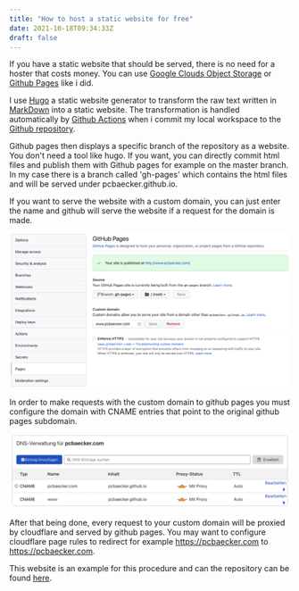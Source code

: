 ```yaml
---
title: "How to host a static website for free"
date: 2021-10-18T09:34:33Z
draft: false
---
```


If you have a static website that should be served, there is no need for a hoster that costs money. You can use [Google Clouds Object Storage](https://cloud.google.com/storage) or [Github Pages](https://pages.github.com/) like i did.

I use [Hugo](https://gohugo.io/) a static website generator to transform the raw text written in [MarkDown](https://www.markdownguide.org/) into a static website. The transformation is handled automatically by [Github Actions](https://github.com/features/actions) when i commit my local workspace to the [Github repository](https://github.com/pcbaecker/www-pcbaecker-com).

Github pages then displays a specific branch of the repository as a website. You don't need a tool like hugo. If you want, you can directly commit html files and publish them with Github pages for example on the master branch. In my case there is a branch called 'gh-pages' which contains the html files and will be served under pcbaecker.github.io.

If you want to serve the website with a custom domain, you can just enter the name and github will serve the website if a request for the domain is made.

![Settings for Github pages](/static/images/github-pages-settings.png)

In order to make requests with the custom domain to github pages you must configure the domain with CNAME entries that point to the original github pages subdomain.

![DNS settings on Cloudflare](/static/images/cloudflare-dns-for-github-pages.png)

After that being done, every request to your custom domain will be proxied by cloudflare and served by github pages. You may want to configure cloudflare page rules to redirect for example https://pcbaecker.com to https://pcbaecker.com.

This website is an example for this procedure and can the repository can be found [here](https://github.com/pcbaecker/www-pcbaecker-com).